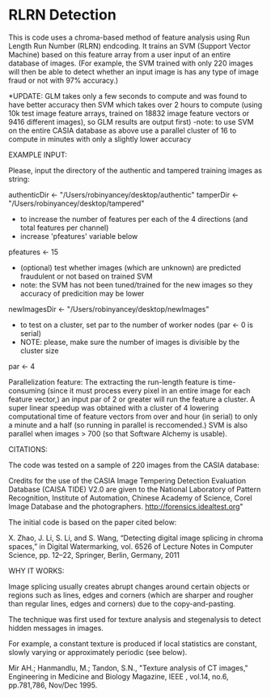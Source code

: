 # RLRN Detection
This is code uses a chroma-based method of feature analysis using Run Length Run Number (RLRN) endcoding.
It trains an SVM (Support Vector Machine) based on this feature array from a user input 
of an entire database of images. (For example, the SVM trained with only 220 images will then be able to detect whether an input image is has any type of image fraud or not with 97% accuracy.)

*UPDATE: GLM takes only a few seconds to compute and was found to have better accuracy then SVM which takes over 2 hours to compute (using 10k test image feature arrays, trained on 18832 image feature vectors or 9416 different images), so GLM results are output first) 
-note: to use SVM on the entire CASIA database as above use a parallel cluster of 16 to compute in minutes with only a slightly lower accuracy


EXAMPLE INPUT:

Please, input the directory of the authentic and tampered training images as string:

authenticDir <- "/Users/robinyancey/desktop/authentic"
tamperDir <- "/Users/robinyancey/desktop/tampered"

- to increase the number of features per each of the 4 directions (and total features per channel)
- increase 'pfeatures' variable below 

pfeatures <- 15

- (optional) test whether images (which are unknown) are predicted fraudulent or not based on trained SVM
- note: the SVM has not been tuned/trained for the new images so they accuracy of predicition may be lower

newImagesDir <- "/Users/robinyancey/desktop/newImages"

- to test on a cluster, set par to the number of worker nodes (par <- 0 is serial)
- NOTE: please, make sure the number of images is divisible by the cluster size

par <- 4

Parallelization feature: 
The extracting the run-length feature is time-consuming (since it must process every pixel in an entire image for 
each feature vector,) an input par of 2 or greater will run the feature a cluster. A super linear speedup was obtained with a cluster of 4 lowering computational time of feature vectors from over and hour (in serial) to only a minute and a half 
(so running in parallel is reccomended.) SVM is also parallel when images > 700 (so that Software Alchemy is usable).



CITATIONS:

The code was tested on a sample of 220 images from the CASIA database:

Credits for the use of the CASIA Image Tempering Detection Evaluation Database (CAISA TIDE) V2.0 are given to the National Laboratory of Pattern Recognition, Institute of Automation, Chinese Academy of Science, Corel Image Database and the photographers. http://forensics.idealtest.org"

The initial code is based on the paper cited below:

X. Zhao, J. Li, S. Li, and S. Wang, “Detecting digital image splicing in chroma spaces,” in Digital Watermarking, vol. 6526 of Lecture Notes in Computer Science, pp. 12–22, Springer, Berlin, Germany, 2011

WHY IT WORKS:

Image splicing usually creates abrupt changes around certain objects or regions such as lines, edges and corners (which are sharper and rougher than regular lines, edges and corners) due to the copy-and-pasting. 

The technique was first used for texture analysis and stegenalysis to detect hidden messages in images.

For example, a constant texture is produced if local statistics are constant, slowly varying or approximately periodic (see below).

Mir AH.; Hanmandlu, M.; Tandon, S.N., "Texture analysis of CT images," Engineering in Medicine and Biology Magazine, IEEE , vol.14, no.6, pp.781,786, Nov/Dec 1995.


